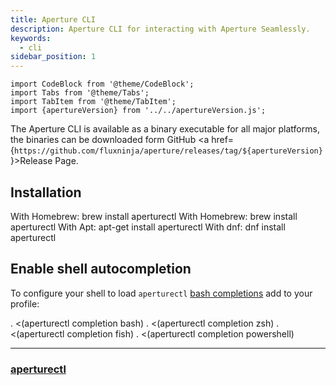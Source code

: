 ```yaml
---
title: Aperture CLI
description: Aperture CLI for interacting with Aperture Seamlessly.
keywords:
  - cli
sidebar_position: 1
---
```


```mdx-code-block
import CodeBlock from '@theme/CodeBlock';
import Tabs from '@theme/Tabs';
import TabItem from '@theme/TabItem';
import {apertureVersion} from '../../apertureVersion.js';
```

The Aperture CLI is available as a binary executable for all major platforms,
the binaries can be downloaded form GitHub <a
href={`https://github.com/fluxninja/aperture/releases/tag/${apertureVersion}`}>Release
Page</a>.

## Installation

<Tabs>
<TabItem value="macOS" label="macOS">
With Homebrew:
<CodeBlock language="bash">
brew install aperturectl
</CodeBlock>
</TabItem>
<TabItem value="Linux" label="Linux">
With Homebrew:
<CodeBlock language="bash">
brew install aperturectl
</CodeBlock>
With Apt:
<CodeBlock language="bash">
apt-get install aperturectl
</CodeBlock>
With dnf:
<CodeBlock language="bash">
dnf install aperturectl
</CodeBlock>
</TabItem>
</Tabs>

## Enable shell autocompletion

To configure your shell to load `aperturectl`
[bash completions](/get-started/aperture-cli/aperturectl_completion.md) add to
your profile:

<Tabs>
<TabItem value="bash" label="bash">
<CodeBlock language="bash">
. &lt;(aperturectl completion bash)
</CodeBlock>
</TabItem>
<TabItem value="zsh" label="zsh">
<CodeBlock language="zsh">
. &lt;(aperturectl completion zsh)
</CodeBlock>
</TabItem>
<TabItem value="fish" label="fish">
<CodeBlock language="fish">
. &lt;(aperturectl completion fish)
</CodeBlock>
</TabItem>
<TabItem value="powershell" label="powershell">
<CodeBlock language="powershell">
. &lt;(aperturectl completion powershell)
</CodeBlock>
</TabItem>
</Tabs>

---

### [aperturectl](/get-started/aperture-cli/aperturectl.md)
